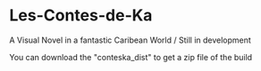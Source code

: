 # Les-Contes-de-Ka
A Visual Novel in a fantastic Caribean World / Still in development 

You can download the "conteska_dist" to get a zip file of the build
